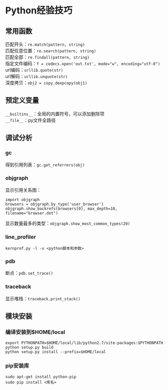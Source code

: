 # Python经验技巧

## 常用函数
匹配开头：`re.match(pattern, string)`  
匹配任意位置：`re.search(pattern, string)`  
匹配全部：`re.findall(pattern, string)`  
指定文件编码：`f = codecs.open('out.txt', mode="w", encoding="utf-8")`  
url编码：`urllib.quote(str)`  
url解码：`urllib.unquote(str)`  
深度拷贝：`obj2 = copy.deepcopy(obj1)`  

## 预定义变量
`__builtins__`：全局的内置符号，可以添加删除项  
`__file__`：py文件全路径  

## 调试分析
### gc
得到引用列表：`gc.get_referrers(obj)`

### objgraph
显示引用关系图：
```
import objgraph
browsers = objgraph.by_type('user_browser')
objgraph.show_backrefs(browsers[0], max_depth=10, filename="browser.dot")
```
显示数量最多的类型：`objgraph.show_most_common_types(20)`

### line\_profiler
```
kernprof.py -l -v <python脚本和参数> 
```

### pdb
断点：`pdb.set_trace()`

### traceback
显示堆栈：`traceback.print_stack()`

## 模块安装
### 编译安装到$HOME/local
```
export PYTHONPATH=$HOME/local/lib/python2.7/site-packages:$PYTHONPATH
python setup.py build
python setup.py install --prefix=$HOME/local
```

### pip安装库
```
sudo apt-get install python-pip
sudo pip install <库名>
```
